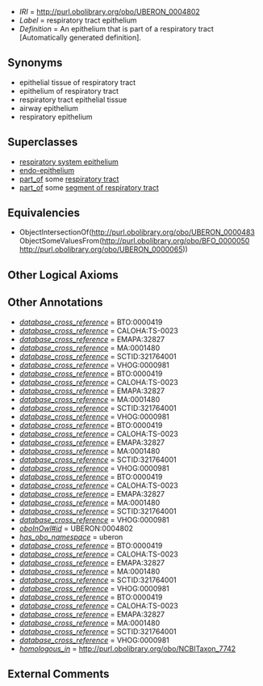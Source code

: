  * *IRI* = http://purl.obolibrary.org/obo/UBERON_0004802
 * *Label* = respiratory tract epithelium
 * *Definition* = An epithelium that is part of a respiratory tract [Automatically generated definition].

## Synonyms

 * epithelial tissue of respiratory tract
 * epithelium of respiratory tract
 * respiratory tract epithelial tissue
 * airway epithelium
 * respiratory epithelium

## Superclasses

 * [respiratory system epithelium](../../UBERON/07/UBERON_0004807.md)
 * [endo-epithelium](../../UBERON/11/UBERON_0005911.md)
 * [part_of](../../BFO/50/BFO_0000050.md) some [respiratory tract](../../UBERON/65/UBERON_0000065.md)
 * [part_of](../../BFO/50/BFO_0000050.md) some [segment of respiratory tract](../../UBERON/72/UBERON_0000072.md)

## Equivalencies

 * ObjectIntersectionOf(<http://purl.obolibrary.org/obo/UBERON_0000483> ObjectSomeValuesFrom(<http://purl.obolibrary.org/obo/BFO_0000050> <http://purl.obolibrary.org/obo/UBERON_0000065>))

## Other Logical Axioms


## Other Annotations

 * *[database_cross_reference](../../ef/oboInOwl#hasDbXref.md)* = BTO:0000419
 * *[database_cross_reference](../../ef/oboInOwl#hasDbXref.md)* = CALOHA:TS-0023
 * *[database_cross_reference](../../ef/oboInOwl#hasDbXref.md)* = EMAPA:32827
 * *[database_cross_reference](../../ef/oboInOwl#hasDbXref.md)* = MA:0001480
 * *[database_cross_reference](../../ef/oboInOwl#hasDbXref.md)* = SCTID:321764001
 * *[database_cross_reference](../../ef/oboInOwl#hasDbXref.md)* = VHOG:0000981
 * *[database_cross_reference](../../ef/oboInOwl#hasDbXref.md)* = BTO:0000419
 * *[database_cross_reference](../../ef/oboInOwl#hasDbXref.md)* = CALOHA:TS-0023
 * *[database_cross_reference](../../ef/oboInOwl#hasDbXref.md)* = EMAPA:32827
 * *[database_cross_reference](../../ef/oboInOwl#hasDbXref.md)* = MA:0001480
 * *[database_cross_reference](../../ef/oboInOwl#hasDbXref.md)* = SCTID:321764001
 * *[database_cross_reference](../../ef/oboInOwl#hasDbXref.md)* = VHOG:0000981
 * *[database_cross_reference](../../ef/oboInOwl#hasDbXref.md)* = BTO:0000419
 * *[database_cross_reference](../../ef/oboInOwl#hasDbXref.md)* = CALOHA:TS-0023
 * *[database_cross_reference](../../ef/oboInOwl#hasDbXref.md)* = EMAPA:32827
 * *[database_cross_reference](../../ef/oboInOwl#hasDbXref.md)* = MA:0001480
 * *[database_cross_reference](../../ef/oboInOwl#hasDbXref.md)* = SCTID:321764001
 * *[database_cross_reference](../../ef/oboInOwl#hasDbXref.md)* = VHOG:0000981
 * *[database_cross_reference](../../ef/oboInOwl#hasDbXref.md)* = BTO:0000419
 * *[database_cross_reference](../../ef/oboInOwl#hasDbXref.md)* = CALOHA:TS-0023
 * *[database_cross_reference](../../ef/oboInOwl#hasDbXref.md)* = EMAPA:32827
 * *[database_cross_reference](../../ef/oboInOwl#hasDbXref.md)* = MA:0001480
 * *[database_cross_reference](../../ef/oboInOwl#hasDbXref.md)* = SCTID:321764001
 * *[database_cross_reference](../../ef/oboInOwl#hasDbXref.md)* = VHOG:0000981
 * *[oboInOwl#id](../../id/oboInOwl#id.md)* = UBERON:0004802
 * *[has_obo_namespace](../../ce/oboInOwl#hasOBONamespace.md)* = uberon
 * *[database_cross_reference](../../ef/oboInOwl#hasDbXref.md)* = BTO:0000419
 * *[database_cross_reference](../../ef/oboInOwl#hasDbXref.md)* = CALOHA:TS-0023
 * *[database_cross_reference](../../ef/oboInOwl#hasDbXref.md)* = EMAPA:32827
 * *[database_cross_reference](../../ef/oboInOwl#hasDbXref.md)* = MA:0001480
 * *[database_cross_reference](../../ef/oboInOwl#hasDbXref.md)* = SCTID:321764001
 * *[database_cross_reference](../../ef/oboInOwl#hasDbXref.md)* = VHOG:0000981
 * *[database_cross_reference](../../ef/oboInOwl#hasDbXref.md)* = BTO:0000419
 * *[database_cross_reference](../../ef/oboInOwl#hasDbXref.md)* = CALOHA:TS-0023
 * *[database_cross_reference](../../ef/oboInOwl#hasDbXref.md)* = EMAPA:32827
 * *[database_cross_reference](../../ef/oboInOwl#hasDbXref.md)* = MA:0001480
 * *[database_cross_reference](../../ef/oboInOwl#hasDbXref.md)* = SCTID:321764001
 * *[database_cross_reference](../../ef/oboInOwl#hasDbXref.md)* = VHOG:0000981
 * *[homologous_in](../../core#homologous/in/core#homologous_in.md)* = http://purl.obolibrary.org/obo/NCBITaxon_7742

## External Comments

